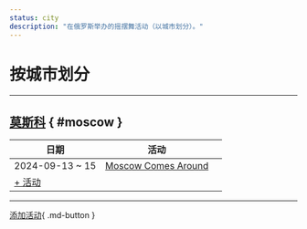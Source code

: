 ```yaml
---
status: city
description: "在俄罗斯举办的摇摆舞活动（以城市划分）。"
---
```


# 按城市划分

---

## <a id=moscow></a>[莫斯科](#moscow) { #moscow }

| 日期 | 活动 | |
| --- | --- | --- |
| 2024-09-13 ~ 15 | [Moscow Comes Around](moscow-comes-around-2024.md) |  |
| [+ 活动](https://github.com/swingdance/events/issues/new?assignees=&labels=add+event&projects=&template=02-add_entity.yml&title=%5B2024%2Fru_RU%5D%20%3CName%3E&region=ru_RU&province=Moscow&city=Moscow&org_id=&date_starts=2024-&date_ends=2024-)

---

[添加活动](https://github.com/swingdance/events/issues/new?assignees=&labels=add+event&projects=&template=02-add_entity.yml&title=%5Bru_RU%5D%20%3CName%3E&region=ru_RU&province=&city=&org_id=2024){ .md-button }
